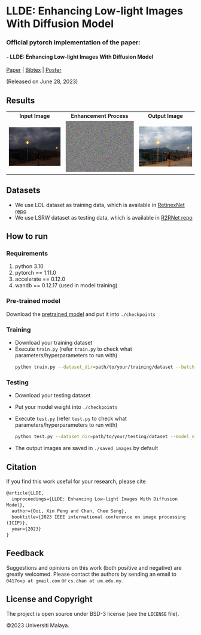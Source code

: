 # LLDE: Enhancing Low-light Images With Diffusion Model

### Official pytorch implementation of the paper: 
#### - LLDE: Enhancing Low-light Images With Diffusion Model

[Paper](assets/ICIP2023_LLDE.pdf) | [Bibtex](#citation) | [Poster](assets/ICIP2023_LLDEp.pdf)

(Released on June 28, 2023)

## Results
<table border="0" cellspacing="0" cellpadding="0">
  <tr>
    <td align="center"><b>Input Image</td>
    <td align="center"><b> Enhancement Process</td>
    <td align="center"><b>Output Image</td>
  <tr>
    <td> <img src="assets/input.png" alt="input" ></td>
    <td> <img src="assets/enhancement.gif" alt="enhancement"></td>
    <td> <img src="assets/output.png" alt="output"></td>
  </tr>
</table>

## Datasets
- We use LOL dataset as training data, which is available in [RetinexNet repo](https://github.com/weichen582/RetinexNet)
- We use LSRW dataset as testing data, which is available in [R2RNet repo](https://github.com/JianghaiSCU/R2RNet)

## How to run

### Requirements
1. python 3.10
2. pytorch == 1.11.0  
3. accelerate == 0.12.0
4. wandb == 0.12.17 (used in model training)

### Pre-trained model
Download the [pretrained model](https://drive.google.com/file/d/1LDhgrZuUtB8dm5ozB-tCdk3FhLIx-W49/view?usp=sharing) and put it into `./checkpoints`

### Training
- Download your training dataset
- Execute `train.py` (refer `train.py` to check what parameters/hyperparameters to run with)
  ```bash
  python train.py --dataset_dir=path/to/your/training/dataset --batch_size=32
  ```
### Testing
- Download your testing dataset
- Put your model weight into `./checkpoints`
- Execute `test.py` (refer `test.py` to check what parameters/hyperparameters to run with)
  ```bash
  python test.py --dataset_dir=path/to/your/testing/dataset --model_name=LLDE --timestep_respacing=25
  ```

- The output images are saved in `./saved_images` by default

## Citation
If you find this work useful for your research, please cite
```
@article{LLDE,
  inproceedings={LLDE: Enhancing Low-light Images With Diffusion Model},
  author={Ooi, Xin Peng and Chan, Chee Seng},
  booktitle={2023 IEEE international conference on image processing (ICIP)},
  year={2023}
}
```

## Feedback
Suggestions and opinions on this work (both positive and negative) are greatly welcomed. Please contact the authors by sending an email to
`0417oxp at gmail.com` or `cs.chan at um.edu.my`.

## License and Copyright
The project is open source under BSD-3 license (see the ``` LICENSE ``` file).

&#169;2023 Universiti Malaya.
